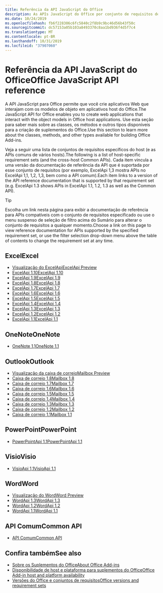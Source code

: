 ```yaml
---
title: Referência da API JavaScript do Office
description: As APIs JavaScript do Office por conjunto de requisitos de host
ms.date: 10/24/2019
ms.openlocfilehash: fb6f228306c6fc5840c2f8b9c9bc46d56b43f50c
ms.sourcegitcommit: dc57153a05b103a8493370c8aa1bd936f4d5f7c4
ms.translationtype: MT
ms.contentlocale: pt-BR
ms.lasthandoff: 10/31/2019
ms.locfileid: "37907060"
---
```

# <a name="office-javascript-api-reference"></a><span data-ttu-id="9ba4b-103">Referência da API JavaScript do Office</span><span class="sxs-lookup"><span data-stu-id="9ba4b-103">Office JavaScript API reference</span></span>

<span data-ttu-id="9ba4b-104">A API JavaScript para Office permite que você crie aplicativos Web que interajam com os modelos de objeto em aplicativos host do Office.</span><span class="sxs-lookup"><span data-stu-id="9ba4b-104">The JavaScript API for Office enables you to create web applications that interact with the object models in Office host applications.</span></span> <span data-ttu-id="9ba4b-105">Use esta seção para saber mais sobre as classes, os métodos e outros tipos disponíveis para a criação de suplementos do Office.</span><span class="sxs-lookup"><span data-stu-id="9ba4b-105">Use this section to learn more about the classes, methods, and other types available for building Office Add-ins.</span></span>

<span data-ttu-id="9ba4b-106">Veja a seguir uma lista de conjuntos de requisitos específicos do host (e as APIs comuns de vários hosts).</span><span class="sxs-lookup"><span data-stu-id="9ba4b-106">The following is a list of host-specific requirement sets (and the cross-host Common APIs).</span></span> <span data-ttu-id="9ba4b-107">Cada item vincula a uma versão da documentação de referência da API que é suportada por esse conjunto de requisitos (por exemplo, ExcelApi 1,3 mostra APIs no ExcelApi 1,1, 1,2, 1,3, bem como a API comum).</span><span class="sxs-lookup"><span data-stu-id="9ba4b-107">Each item links to a version of the API reference documentation that is supported by that requirement set (e.g. ExcelApi 1.3 shows APIs in ExcelApi 1.1, 1.2, 1.3 as well as the Common API).</span></span>

> [!TIP]
> <span data-ttu-id="9ba4b-108">Escolha um link nesta página para exibir a documentação de referência para APIs compatíveis com o conjunto de requisitos especificado ou use o menu suspenso de seleção de filtro acima do Sumário para alterar o conjunto de requisitos a qualquer momento.</span><span class="sxs-lookup"><span data-stu-id="9ba4b-108">Choose a link on this page to view reference documentation for APIs supported by the specified requirement set, or use the filter selection drop-down menu above the table of contents to change the requirement set at any time.</span></span>

## <a name="excel"></a><span data-ttu-id="9ba4b-109">Excel</span><span class="sxs-lookup"><span data-stu-id="9ba4b-109">Excel</span></span>

- [<span data-ttu-id="9ba4b-110">Visualização do ExcelApi</span><span class="sxs-lookup"><span data-stu-id="9ba4b-110">ExcelApi Preview</span></span>](/javascript/api/excel?view=excel-js-preview)
- [<span data-ttu-id="9ba4b-111">ExcelApi 1.10</span><span class="sxs-lookup"><span data-stu-id="9ba4b-111">ExcelApi 1.10</span></span>](/javascript/api/excel?view=excel-js-1.10)
- [<span data-ttu-id="9ba4b-112">ExcelApi 1.9</span><span class="sxs-lookup"><span data-stu-id="9ba4b-112">ExcelApi 1.9</span></span>](/javascript/api/excel?view=excel-js-1.9)
- [<span data-ttu-id="9ba4b-113">ExcelApi 1.8</span><span class="sxs-lookup"><span data-stu-id="9ba4b-113">ExcelApi 1.8</span></span>](/javascript/api/excel?view=excel-js-1.8)
- [<span data-ttu-id="9ba4b-114">ExcelApi 1.7</span><span class="sxs-lookup"><span data-stu-id="9ba4b-114">ExcelApi 1.7</span></span>](/javascript/api/excel?view=excel-js-1.7)
- [<span data-ttu-id="9ba4b-115">ExcelApi 1.6</span><span class="sxs-lookup"><span data-stu-id="9ba4b-115">ExcelApi 1.6</span></span>](/javascript/api/excel?view=excel-js-1.6)
- [<span data-ttu-id="9ba4b-116">ExcelApi 1.5</span><span class="sxs-lookup"><span data-stu-id="9ba4b-116">ExcelApi 1.5</span></span>](/javascript/api/excel?view=excel-js-1.5)
- [<span data-ttu-id="9ba4b-117">ExcelApi 1.4</span><span class="sxs-lookup"><span data-stu-id="9ba4b-117">ExcelApi 1.4</span></span>](/javascript/api/excel?view=excel-js-1.4)
- [<span data-ttu-id="9ba4b-118">ExcelApi 1.3</span><span class="sxs-lookup"><span data-stu-id="9ba4b-118">ExcelApi 1.3</span></span>](/javascript/api/excel?view=excel-js-1.3)
- [<span data-ttu-id="9ba4b-119">ExcelApi 1.2</span><span class="sxs-lookup"><span data-stu-id="9ba4b-119">ExcelApi 1.2</span></span>](/javascript/api/excel?view=excel-js-1.2)
- [<span data-ttu-id="9ba4b-120">ExcelApi 1.1</span><span class="sxs-lookup"><span data-stu-id="9ba4b-120">ExcelApi 1.1</span></span>](/javascript/api/excel?view=excel-js-1.1)

## <a name="onenote"></a><span data-ttu-id="9ba4b-121">OneNote</span><span class="sxs-lookup"><span data-stu-id="9ba4b-121">OneNote</span></span>

- [<span data-ttu-id="9ba4b-122">OneNote 1,1</span><span class="sxs-lookup"><span data-stu-id="9ba4b-122">OneNote 1.1</span></span>](/javascript/api/onenote?view=onenote-js-1.1)

## <a name="outlook"></a><span data-ttu-id="9ba4b-123">Outlook</span><span class="sxs-lookup"><span data-stu-id="9ba4b-123">Outlook</span></span>

- [<span data-ttu-id="9ba4b-124">Visualização da caixa de correio</span><span class="sxs-lookup"><span data-stu-id="9ba4b-124">Mailbox Preview</span></span>](/javascript/api/outlook?view=outlook-js-preview)
- [<span data-ttu-id="9ba4b-125">Caixa de correio 1,8</span><span class="sxs-lookup"><span data-stu-id="9ba4b-125">Mailbox 1.8</span></span>](/javascript/api/outlook?view=outlook-js-1.8)
- [<span data-ttu-id="9ba4b-126">Caixa de correio 1.7</span><span class="sxs-lookup"><span data-stu-id="9ba4b-126">Mailbox 1.7</span></span>](/javascript/api/outlook?view=outlook-js-1.7)
- [<span data-ttu-id="9ba4b-127">Caixa de correio 1.6</span><span class="sxs-lookup"><span data-stu-id="9ba4b-127">Mailbox 1.6</span></span>](/javascript/api/outlook?view=outlook-js-1.6)
- [<span data-ttu-id="9ba4b-128">Caixa de correio 1.5</span><span class="sxs-lookup"><span data-stu-id="9ba4b-128">Mailbox 1.5</span></span>](/javascript/api/outlook?view=outlook-js-1.5)
- [<span data-ttu-id="9ba4b-129"> Caixa de correio 1.4</span><span class="sxs-lookup"><span data-stu-id="9ba4b-129">Mailbox 1.4</span></span>](/javascript/api/outlook?view=outlook-js-1.4)
- [<span data-ttu-id="9ba4b-130"> Caixa de correio 1.3</span><span class="sxs-lookup"><span data-stu-id="9ba4b-130">Mailbox 1.3</span></span>](/javascript/api/outlook?view=outlook-js-1.3)
- [<span data-ttu-id="9ba4b-131">Caixa de correio 1.2</span><span class="sxs-lookup"><span data-stu-id="9ba4b-131">Mailbox 1.2</span></span>](/javascript/api/outlook?view=outlook-js-1.2)
- [<span data-ttu-id="9ba4b-132"> Caixa de correio 1.1</span><span class="sxs-lookup"><span data-stu-id="9ba4b-132">Mailbox 1.1</span></span>](/javascript/api/outlook?view=outlook-js-1.1)

## <a name="powerpoint"></a><span data-ttu-id="9ba4b-133">PowerPoint</span><span class="sxs-lookup"><span data-stu-id="9ba4b-133">PowerPoint</span></span>

- [<span data-ttu-id="9ba4b-134">PowerPointApi 1.1</span><span class="sxs-lookup"><span data-stu-id="9ba4b-134">PowerPointApi 1.1</span></span>](/javascript/api/powerpoint?view=powerpoint-js-1.1)

## <a name="visio"></a><span data-ttu-id="9ba4b-135">Visio</span><span class="sxs-lookup"><span data-stu-id="9ba4b-135">Visio</span></span>

- [<span data-ttu-id="9ba4b-136">VisioApi 1,1</span><span class="sxs-lookup"><span data-stu-id="9ba4b-136">VisioApi 1.1</span></span>](/javascript/api/visio?view=visio-js-1.1)

## <a name="word"></a><span data-ttu-id="9ba4b-137">Word</span><span class="sxs-lookup"><span data-stu-id="9ba4b-137">Word</span></span>

- [<span data-ttu-id="9ba4b-138">Visualização do Word</span><span class="sxs-lookup"><span data-stu-id="9ba4b-138">Word Preview</span></span>](/javascript/api/word?view=word-js-preview)
- [<span data-ttu-id="9ba4b-139">WordApi 1.3</span><span class="sxs-lookup"><span data-stu-id="9ba4b-139">WordApi 1.3</span></span>](/javascript/api/word?view=word-js-1.3)
- [<span data-ttu-id="9ba4b-140">WordApi 1.2</span><span class="sxs-lookup"><span data-stu-id="9ba4b-140">WordApi 1.2</span></span>](/javascript/api/word?view=word-js-1.2)
- [<span data-ttu-id="9ba4b-141">WordApi 1.1</span><span class="sxs-lookup"><span data-stu-id="9ba4b-141">WordApi 1.1</span></span>](/javascript/api/word?view=word-js-1.1)

## <a name="common-api"></a><span data-ttu-id="9ba4b-142">API Comum</span><span class="sxs-lookup"><span data-stu-id="9ba4b-142">Common API</span></span>

- [<span data-ttu-id="9ba4b-143">API Comum</span><span class="sxs-lookup"><span data-stu-id="9ba4b-143">Common API</span></span>](/javascript/api/office?view=common-js)

## <a name="see-also"></a><span data-ttu-id="9ba4b-144">Confira também</span><span class="sxs-lookup"><span data-stu-id="9ba4b-144">See also</span></span>

- [<span data-ttu-id="9ba4b-145">Sobre os Suplementos do Office</span><span class="sxs-lookup"><span data-stu-id="9ba4b-145">About Office Add-ins</span></span>](/office/dev/add-ins/overview)
- [<span data-ttu-id="9ba4b-146">Disponibilidade de host e plataforma para suplementos do Office</span><span class="sxs-lookup"><span data-stu-id="9ba4b-146">Office Add-in host and platform availability</span></span>](/office/dev/add-ins/overview/office-add-in-availability)
- [<span data-ttu-id="9ba4b-147">Versões do Office e conjuntos de requisitos</span><span class="sxs-lookup"><span data-stu-id="9ba4b-147">Office versions and requirement sets</span></span>](/office/dev/add-ins/develop/office-versions-and-requirement-sets)

